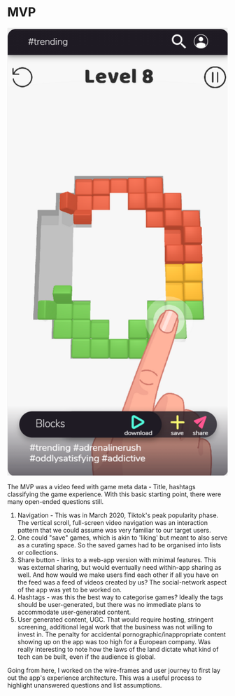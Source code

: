 # MVP

![](<../../../.gitbook/assets/image (19) (1) (1).png>)

The MVP was a video feed with game meta data - Title, hashtags classifying the game experience. With this basic starting point, there were many open-ended questions still.

1. Navigation - This was in March 2020, Tiktok's peak popularity phase. The vertical scroll, full-screen video navigation was an interaction pattern that we could assume was very familiar to our target users.
2. One could "save" games, which is akin to 'liking' but meant to also serve as a curating space. So the saved games had to be organised into lists or collections.
3. Share button - links to a web-app version with minimal features. This was external sharing, but would eventually need within-app sharing as well. And how would we make users find each other if all you have on the feed was a feed of videos created by us? The social-network aspect of the app was yet to be worked on.
4. Hashtags - was this the best way to categorise games? Ideally the tags should be user-generated, but there was no immediate plans to accommodate user-generated content.
5. User generated content, UGC. That would require hosting, stringent screening, additional legal work that the business was not willing to invest in. The penalty for accidental pornographic/inappropriate content showing up on the app was too high for a European company. Was really interesting to note how the laws of the land dictate what kind of tech can be built, even if the audience is global.

Going from here, I worked on the wire-frames and user journey to first lay out the app's experience architecture. This was a useful process to highlight unanswered questions and list assumptions.
